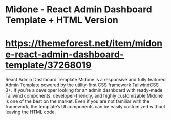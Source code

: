 # Midone - React Admin Dashboard Template + HTML Version
# https://themeforest.net/item/midone-react-admin-dashboard-template/37268019

React Admin Dashboard Template
Midone is a responsive and fully featured Admin Template powered by the utility-first CSS framework TailwindCSS 3+. If you’re a developer looking for an admin dashboard with ready-made Tailwind components, developer-friendly, and highly customizable Midone is one of the best on the market. Even if you are not familiar with the framework, the template’s UI components can be easily customized without leaving the HTML code.
